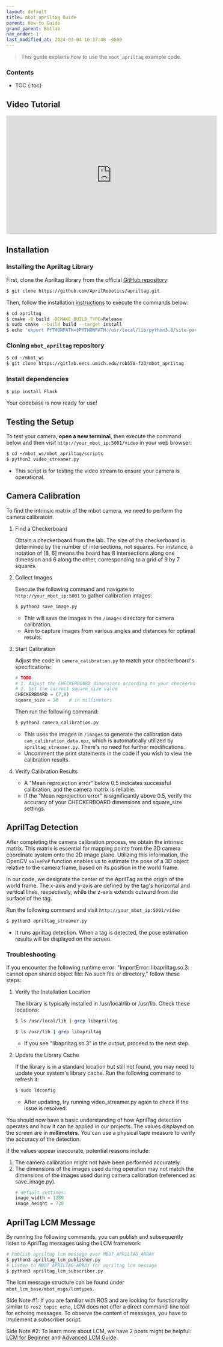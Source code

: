 ```yaml
---
layout: default
title: mbot_apriltag Guide
parent: How-to Guide
grand_parent: Botlab
nav_order: 1
last_modified_at: 2024-03-04 16:37:48 -0500
---
```


> This guide explains how to use the `mbot_apriltag` example code.

### Contents
* TOC
{:toc}

## Video Tutorial
<iframe width="560" height="315" src="https://www.youtube.com/embed/lj6BLw9VjKw?si=65Hc5XuWc4SzB3yd" title="YouTube video player" frameborder="0" allow="accelerometer; autoplay; clipboard-write; encrypted-media; gyroscope; picture-in-picture; web-share" allowfullscreen></iframe>

## Installation
### Installing the Apriltag Library
First, clone the Apriltag library from the official [GitHub repository](https://github.com/AprilRobotics/apriltag):
```bash
$ git clone https://github.com/AprilRobotics/apriltag.git
```

Then, follow the installation [instructions](https://github.com/AprilRobotics/apriltag?tab=readme-ov-file#install) to execute the commands below:
```bash
$ cd apriltag
$ cmake -B build -DCMAKE_BUILD_TYPE=Release
$ sudo cmake --build build --target install
$ echo 'export PYTHONPATH=$PYTHONPATH:/usr/local/lib/python3.8/site-packages' >> ~/.bashrc
```

### Cloning `mbot_apriltag` repository
```bash
$ cd ~/mbot_ws
$ git clone https://gitlab.eecs.umich.edu/rob550-f23/mbot_apriltag
```

### Install dependencies
```bash
$ pip install Flask
```

Your codebase is now ready for use!

## Testing the Setup
To test your camera, **open a new terminal**, then execute the command below and then visit `http://your_mbot_ip:5001/video` in your web browser:
```bash
$ cd ~/mbot_ws/mbot_apriltag/scripts
$ python3 video_streamer.py
```
- This script is for testing the video stream to ensure your camera is operational.

## Camera Calibration
To find the intrinsic matrix of the mbot camera, we need to perform the camera calibratoin.

1. Find a Checkerboard

    Obtain a checkerboard from the lab. The size of the checkerboard is determined by the number of intersections, not squares. For instance, a notation of [8, 6] means the board has 8 intersections along one dimension and 6 along the other, corresponding to a grid of 9 by 7 squares.

2. Collect Images

    Execute the following command and navigate to `http://your_mbot_ip:5001` to gather calibration images:
    ```bash
    $ python3 save_image.py
    ``` 
    - This will save the images in the `/images` directory for camera calibration.
    - Aim to capture images from various angles and distances for optimal results.

3. Start Calibration

    Adjust the code in `camera_calibration.py` to match your checkerboard's specifications:
    ```python
    # TODO: 
    # 1. Adjust the CHECKERBOARD dimensions according to your checkerboard
    # 2. Set the correct square_size value
    CHECKERBOARD = (7,9)    
    square_size = 20    # in millimeters
    ```
    Then run the following command:
    ```bash
    $ python3 camera_calibration.py 
    ```
    - This uses the images in `/images` to generate the calibration data `cam_calibration_data.npz`, which is automatically utilized by `apriltag_streamer.py`. There's no need for further modifications.
    - Uncomment the print statements in the code if you wish to view the calibration results.

4. Verify Calibration Results
    - A "Mean reprojection error" below 0.5 indicates successful calibration, and the camera matrix is reliable.
    - If the "Mean reprojection error" is significantly above 0.5, verify the accuracy of your CHECKERBOARD dimensions and square_size settings.

## AprilTag Detection
After completing the camera calibration process, we obtain the intrinsic matrix. This matrix is essential for mapping points from the 3D camera coordinate system onto the 2D image plane. Utilizing this information, the OpenCV `solvePnP` function enables us to estimate the pose of a 3D object relative to the camera frame, based on its position in the world frame.

In our code, we designate the center of the AprilTag as the origin of the world frame. The x-axis and y-axis are defined by the tag's horizontal and vertical lines, respectively, while the z-axis extends outward from the surface of the tag.

Run the following command and visit `http://your_mbot_ip:5001/video`
```bash
$ python3 apriltag_streamer.py
```
- It runs apriltag detection. When a tag is detected, the pose estimation results will be displayed on the screen.

### Troubleshooting
If you encounter the following runtime error: "ImportError: libapriltag.so.3: cannot open shared object file: No such file or directory," follow these steps:

1. Verify the Installation Location

    The library is typically installed in /usr/local/lib or /usr/lib. Check these locations:
    ```bash
    $ ls /usr/local/lib | grep libapriltag
    ```
    ```bash
    $ ls /usr/lib | grep libapriltag
    ```
    - If you see "libapriltag.so.3" in the output, proceed to the next step.

2. Update the Library Cache

    If the library is in a standard location but still not found, you may need to update your system's library cache. Run the following command to refresh it:

    ```bash
    $ sudo ldconfig
    ```
    - After updating, try running video_streamer.py again to check if the issue is resolved.

You should now have a basic understanding of how AprilTag detection operates and how it can be applied in our projects. The values displayed on the screen are in **millimeters**. You can use a physical tape measure to verify the accuracy of the detection.

If the values appear inaccurate, potential reasons include:
1. The camera calibration might not have been performed accurately.
2. The dimensions of the images used during operation may not match the dimensions of the images used during camera calibration (referenced as save_image.py).
    ```python
    # default settings:
    image_width = 1280
    image_height = 720
    ```

## AprilTag LCM Message

By running the following commands, you can publish and subsequently listen to AprilTag messages using the LCM framework:
```bash
# Publish apriltag lcm message over MBOT_APRILTAG_ARRAY
$ python3 apriltag_lcm_publisher.py
# Listen to MBOT_APRILTAG_ARRAY for apriltag lcm message
$ python3 apriltag_lcm_subscriber.py
```

The lcm message structure can be found under `mbot_lcm_base/mbot_msgs/lcmtypes`. 

Side Note #1: If you are familiar with ROS and are looking for functionality similar to `ros2 topic echo`, LCM does not offer a direct command-line tool for echoing messages. To observe the content of messages, you have to implement a subscriber script.

Side Note #2: To learn more about LCM, we have 2 posts might be helpful: [LCM for Beginner](/docs/staff-guide/lcm-for-beginner) and [Advanced LCM Guide](/docs/botlab/how-to-guide/advanced-LCM-guide).

